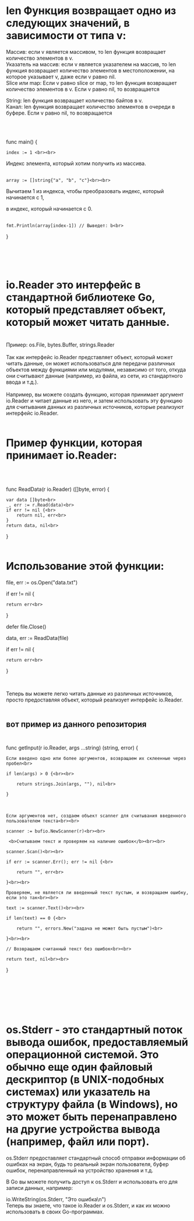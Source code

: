 
<h1>len Функция возвращает одно из следующих значений, в зависимости от типа v:<br></h1>

Массив: если v является массивом, то len функция возвращает количество элементов в v.<br>
Указатель на массив: если v является указателем на массив, то len функция возвращает количество элементов в местоположении, на которое указывает v, даже если v равно nil.<br>
Slice или map: Если v равно slice or map, то len функция возвращает количество элементов в v. Если v равно nil, то возвращается<br>

String: len функция возвращает количество байтов в v.<br>
Канал: len функция возвращает количество элементов в очереди в буфере. Если v равно nil, то возвращается<br>

<br>
<br>

func main() {<br>

	index := 1 <br><br>
 
 Индекс элемента, который хотим получить из массива.<br><br>
 
	array := []string{"a", "b", "c"}<br><br>

Вычитаем 1 из индекса, чтобы преобразовать индекс, который начинается с 1,<br>

 в индекс, который начинается с 0.<br><br>
 
	fmt.Println(array[index-1]) // Выведет: b<br>
}
<br>
<br>
<br>
<br>
<br>
<h1>io.Reader это интерфейс в стандартной библиотеке Go, который представляет объект, который может читать данные.<br></h1>
<br>
Пример: os.File, bytes.Buffer, strings.Reader<br>
<br>
Так как интерфейс io.Reader представляет объект, который может читать данные, он может использоваться для передачи различных объектов между функциями или модулями, независимо от того, откуда они считывают данные (например, из файла, из сети, из стандартного ввода и т.д.).<br>
<br>
Например, вы можете создать функцию, которая принимает аргумент io.Reader и читает данные из него, и затем использовать эту функцию для считывания данных из различных источников, которые реализуют интерфейс io.Reader.<br>
<br>
<h1>Пример функции, которая принимает io.Reader:<br></h1>
<br>

<br>

func ReadData(r io.Reader) ([]byte, error) {<br>

    var data []byte<br>
    _, err := r.Read(data)<br>
    if err != nil {<br>
        return nil, err<br>
    }
    return data, nil<br>
}
<br>
<br>

<h1>Использование этой функции:<br></h1>


file, err := os.Open("data.txt")<br>

if err != nil {<br>

    return err<br>
    
}

defer file.Close()

data, err := ReadData(file)

if err != nil {<br>

    return err<br>
    
}<br>

<br>

Теперь вы можете легко читать данные из различных источников, просто предоставляя объект, который реализует интерфейс io.Reader.<br><br>

<h2>вот пример из данного репозитория <br><br></h2>


func getInput(r io.Reader, args ...string) (string, error) {<br>

	Если введено одно или более аргументов, возвращаем их склеенные через пробел<br>
 
	if len(args) > 0 {<br><br>
 
		return strings.Join(args, ""), nil<br>
  
	}
 <br>
 
	Если аргументов нет, создаем объект scanner для считывания введенного пользователем текста<br><br>
 
	scanner := bufio.NewScanner(r)<br><br>
 
	 <b>Считываем текст и проверяем на наличие ошибок</b><br><br>
  
	scanner.Scan()<br><br>
 
	if err := scanner.Err(); err != nil {<br>
 
		return "", err<br>
  
	}<br><br>
 
	Проверяем, не является ли введенный текст пустым, и возвращаем ошибку, если это так<br><br>
 
	text := scanner.Text()<br><br>
 
	if len(text) == 0 {<br>
 
		return "", errors.New("задача не может быть пустым")<br>
  
	}<br><br>

	// Возвращаем считанный текст без ошибок<br><br>
 
	return text, nil<br><br>
} 

<br>
<br>
<br>
<br>
<br>
<h1>os.Stderr - это стандартный поток вывода ошибок, предоставляемый операционной системой. Это обычно еще один файловый дескриптор (в UNIX-подобных системах) или указатель на структуру файла (в Windows), но это может быть перенаправлено на другие устройства вывода (например, файл или порт).<br></h1>

os.Stderr предоставляет стандартный способ отправки информации об ошибках на экран, будь то реальный экран пользователя, буфер ошибок, перенаправленный на устройство хранения и т.д.<br>

В Go вы можете получить доступ к os.Stderr и использовать его для записи данных, например:<br>

io.WriteString(os.Stderr, "Это ошибка\n")<br>
Теперь вы знаете, что такое io.Reader и os.Stderr, и как их можно использовать в своих Go-программах.<br>
